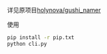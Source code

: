 详见原项目[holynova/gushi_namer](https://github.com/holynova/gushi_namer)

使用

```bash
pip install -r pip.txt
python cli.py
```
